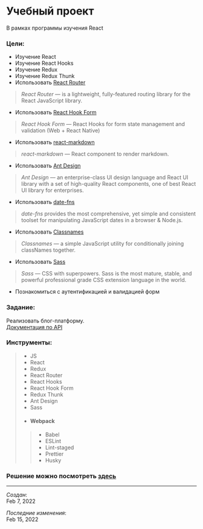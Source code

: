<div>
    <h1>Учебный проект</h1>
    <span>В рамках программы изучения React</span>
</div>

### Цели:
- Изучение React
- Изучение React Hooks
- Изучение Redux
- Изучение Redux Thunk
- Использовать [React Router](https://reactrouter.com/)
> _React Router_ — is a lightweight, fully-featured routing library for the React JavaScript library.

- Использовать [React Hook Form](https://react-hook-form.com/)
> _React Hook Form_ — React Hooks for form state management and validation (Web + React Native)

- Использовать [react-markdown](https://github.com/remarkjs/react-markdown)
> _react-markdown_ — React component to render markdown.

- Использовать [Ant Design](https://ant.design/)
> _Ant Design_ — an enterprise-class UI design language and React UI library with a set of high-quality React components, one of best React UI library for enterprises.

- Использовать [date-fns](https://date-fns.org/)
> _date-fns_ provides the most comprehensive, yet simple and consistent toolset for manipulating JavaScript dates in a browser & Node.js.

- Использовать [Classnames](https://github.com/JedWatson/classnames)
> _Classnames_ — a simple JavaScript utility for conditionally joining classNames together.

- Использовать [Sass]()
> _Sass_ — CSS with superpowers. Sass is the most mature, stable, and powerful professional grade CSS extension language in the world.

- Познакомиться с аутентификацией и валидацией форм
### Задание:
Реализовать блог-платформу.  
[Документация по API](https://api.realworld.io/api-docs/)

### Инструменты:
> - JS
> - React
> - Redux
> - React Router
> - React Hooks
> - React Hook Form
> - Redux Thunk
> - Ant Design  
> - Sass
> - #### Webpack
>> - Babel
>> - ESLint
>> - Lint-staged
>> - Prettier
>> - Husky

### Решение можно посмотреть [здесь](https://rw-psi.vercel.app/articles)

---
_Создан_:  
Feb 7, 2022

_Последние изменения_:  
Feb 15, 2022
